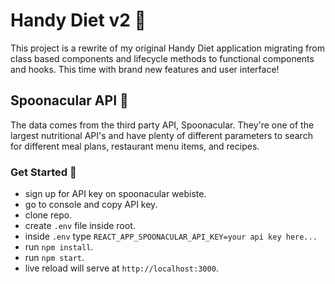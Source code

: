 # Handy Diet v2 🥙

This project is a rewrite of my original Handy Diet application migrating from class based components and lifecycle methods to functional components and hooks. This time with brand new features and user interface!

## Spoonacular API 🥄

The data comes from the third party API, Spoonacular. They're one of the largest nutritional API's and have plenty of different parameters to search for different meal plans, restaurant menu items, and recipes.

### Get Started 🚀

- sign up for API key on spoonacular webiste.
- go to console and copy API key.
- clone repo.
- create `.env` file inside root.
- inside `.env` type `REACT_APP_SPOONACULAR_API_KEY=your api key here...`
- run `npm install`.
- run `npm start`.
- live reload will serve at `http://localhost:3000`.
